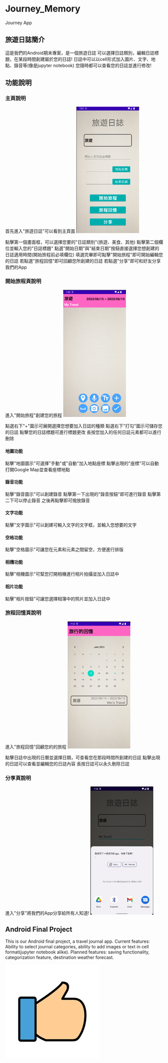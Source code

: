 # Journey_Memory
Journey App

## 旅遊日誌簡介
這是我們的Android期末專案，是一個旅遊日誌
可以選擇日誌類別，編輯日誌標題，在某段時間創建屬於您的日誌!
日誌中可以以cell形式加入圖片、文字、地點、錄音等(像是jupyter notebook)
您隨時都可以查看您的日誌並進行修改!

## 功能說明
### 主頁說明
首先進入"旅遊日誌"可以看到主頁面
<img src="https://github.com/Jayyyu1w/Journey_Memory/blob/main/src/main_page.png?raw=true" alt="test" width="200">


點擊第一個畫面框，可以選擇您要的"日誌類別"(旅遊、美食、其他)
點擊第二個欄位並輸入您的"日誌標題"
點選"開始日期"與"結束日期"按鈕直接選擇您想創建的日誌適用時間(開始旅程前必填欄位)
填選完畢即可點擊"開始旅程"即可開始編輯您的日誌
若點選"旅程回憶"即可回顧您所創建的日誌
若點選"分享"即可和好友分享我們的App

### 開始旅程頁說明
進入"開始旅程"創建您的旅程
<img src="https://github.com/Jayyyu1w/Journey_Memory/blob/main/src/edit_page.png?raw=true" alt="test" width="200">


點選右下"+"圖示可展開選擇您想要加入日誌的種類
點選右下"打勾"圖示可儲存您的日誌
點擊您的日誌標題可進行標題更改
長按您加入的任何日誌元素都可以進行刪除

#### 地圖功能
點擊"地圖圖示"可選擇"手動"或"自動"加入地點座標
點擊出現的"座標"可以自動打開Google Map並查看座標地點

#### 錄音功能
點擊"錄音圖示"可以創建錄音
點擊第一下出現的"錄音按鈕"即可進行錄音
點擊第二下可以停止錄音
之後再點擊即可撥放錄音

#### 文字功能
點擊"文字圖示"可以創建可輸入文字的文字框，並輸入您想要的文字

#### 空格功能
點擊"空格圖示"可讓您在元素和元素之間留空，方便進行排版

#### 相機功能
點擊"相機圖示"可幫您打開相機進行相片拍攝並加入日誌中

#### 相片功能
點擊"相片按鈕"可讓您選擇相簿中的照片並加入日誌中

### 旅程回憶頁說明
進入"旅程回憶"回顧您的的旅程
<img src="https://github.com/Jayyyu1w/Journey_Memory/blob/main/src/memory_page.png?raw=true" alt="test" width="200">


點擊日誌中出現的日曆並選擇日期，可查看您在那段時間所創建的日誌
點擊出現的日誌可以查看並編輯您的日誌內容
長按日誌可以永久刪除日誌

### 分享頁說明
進入"分享"將我們的App分享給所有人知道!
<img src="https://github.com/Jayyyu1w/Journey_Memory/blob/main/src/share_page.png?raw=true" alt="test" width="200">


## Android Final Project
This is our Android final project, a travel journal app.
Current features: Ability to select journal categories, ability to add images or text in cell format(jupyter notebook alike).
Planned features: saving functionality, categorization feature, destination weather forecast.

<img src="https://github.com/Jayyyu1w/Journey_Memory/blob/main/src/test.png?raw=true" alt="test" width="300">